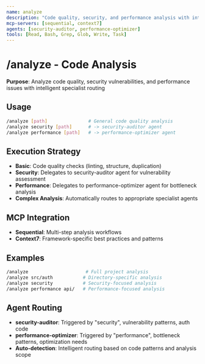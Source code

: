 ```yaml
---
name: analyze
description: "Code quality, security, and performance analysis with intelligent MCP and agent routing"
mcp-servers: [sequential, context7]
agents: [security-auditor, performance-optimizer]
tools: [Read, Bash, Grep, Glob, Write, Task]
---
```


# /analyze - Code Analysis

**Purpose**: Analyze code quality, security vulnerabilities, and performance issues with intelligent specialist routing

## Usage

```bash
/analyze [path]               # General code quality analysis
/analyze security [path]      # -> security-auditor agent
/analyze performance [path]   # -> performance-optimizer agent
```

## Execution Strategy

- **Basic**: Code quality checks (linting, structure, duplication)
- **Security**: Delegates to security-auditor agent for vulnerability assessment
- **Performance**: Delegates to performance-optimizer agent for bottleneck analysis
- **Complex Analysis**: Automatically routes to appropriate specialist agents

## MCP Integration

- **Sequential**: Multi-step analysis workflows
- **Context7**: Framework-specific best practices and patterns

## Examples

```bash
/analyze                     # Full project analysis
/analyze src/auth           # Directory-specific analysis
/analyze security           # Security-focused analysis
/analyze performance api/   # Performance-focused analysis
```

## Agent Routing

- **security-auditor**: Triggered by "security", vulnerability patterns, auth code
- **performance-optimizer**: Triggered by "performance", bottleneck patterns, optimization needs
- **Auto-detection**: Intelligent routing based on code patterns and analysis scope
